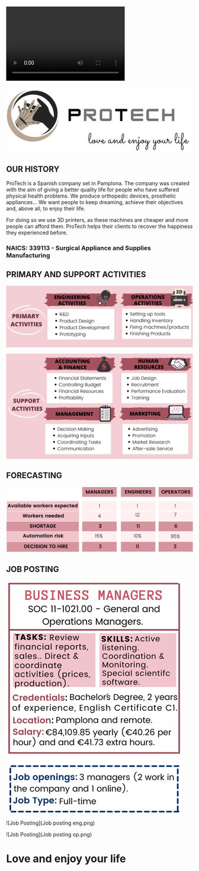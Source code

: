 <video src="Protech..mp4" width="320" height="200" controls preload></video>

![Logo.](Logo..PNG)

## OUR HISTORY 

ProTech is a Spanish company set in Pamplona. The company was created with the aim of giving a better quality life for people who have suffered physical health problems. We produce orthopedic devices, prosthetic appliances... We want people to keep dreaming, achieve their objectives and, above all, to enjoy their life.

For doing so we use 3D printers, as these machines are cheaper and more people can afford them. ProTech helps their clients to recover the happiness they experienced before.

### NAICS: 339113 - Surgical Appliance and Supplies Manufacturing 


## PRIMARY AND SUPPORT ACTIVITIES
![Primary activities](Primary.png)


![Secondary activities](Secondary2.png)


## FORECASTING 
![Forecasting](Forecastingg.png)


## JOB POSTING 
![Job Posting](Manager.png) 


![Job Posting](Job posting eng.png) 


![Job Posting](Job posting op.png)

# Love and enjoy your life 
